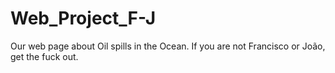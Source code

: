 # Web_Project_F-J
Our web page about Oil spills in the Ocean. If you are not Francisco or João, get the fuck out.
